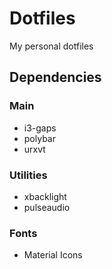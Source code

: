 # Dotfiles

My personal dotfiles

## Dependencies

### Main

- i3-gaps
- polybar
- urxvt

### Utilities

- xbacklight
- pulseaudio

### Fonts

- Material Icons

